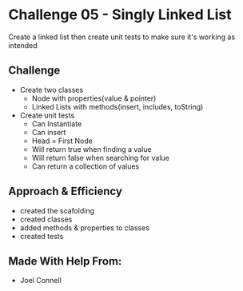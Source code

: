 # Challenge 05 - Singly Linked List
Create a linked list then create unit tests to make sure it's working as intended

## Challenge
- Create two classes   
    - Node with properties(value & pointer)
    - Linked Lists with methods(insert, includes, toString)
- Create unit tests
    - Can Instantiate
    - Can insert
    - Head = First Node
    - Will return true when finding a value
    - Will return false when searching for value
    - Can return a collection of values

## Approach & Efficiency
- created the scafolding
- created classes
- added methods & properties to classes
- created tests

## Made With Help From:
- Joel Connell
